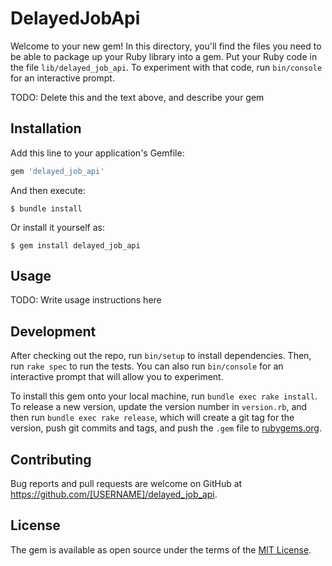 # DelayedJobApi

Welcome to your new gem! In this directory, you'll find the files you need to be able to package up your Ruby library into a gem. Put your Ruby code in the file `lib/delayed_job_api`. To experiment with that code, run `bin/console` for an interactive prompt.

TODO: Delete this and the text above, and describe your gem

## Installation

Add this line to your application's Gemfile:

```ruby
gem 'delayed_job_api'
```

And then execute:

    $ bundle install

Or install it yourself as:

    $ gem install delayed_job_api

## Usage

TODO: Write usage instructions here

## Development

After checking out the repo, run `bin/setup` to install dependencies. Then, run `rake spec` to run the tests. You can also run `bin/console` for an interactive prompt that will allow you to experiment.

To install this gem onto your local machine, run `bundle exec rake install`. To release a new version, update the version number in `version.rb`, and then run `bundle exec rake release`, which will create a git tag for the version, push git commits and tags, and push the `.gem` file to [rubygems.org](https://rubygems.org).

## Contributing

Bug reports and pull requests are welcome on GitHub at https://github.com/[USERNAME]/delayed_job_api.


## License

The gem is available as open source under the terms of the [MIT License](https://opensource.org/licenses/MIT).
